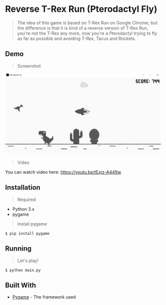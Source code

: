 # Reverse T-Rex Run (Pterodactyl Fly)

> The idea of this game is based on T-Rex Run on Google Chrome, but the difference is that it is kind of a reverse version of T-Rex Run, you're not the T-Rex any more, now you're a Pterodactyl trying to fly as far as possible and avoiding T-Rex, Tacus and Rockets. 

## Demo

>Screenshot

[![SCREENSHOT-DEMO](https://github.com/nhanluongoe/Reverse-T-Rex-Run-PYGAME/blob/master/images/demo.jpg?raw=true)]()

> Video

You can watch video here: https://youtu.be/tExjz-A449w

## Installation

> Required

* Python 3.x
* pygame

> Install pygame

```shell
$ pip install pygame
```

## Running

> Let's play!

```shell
$ python main.py
```

## Built With

* [Pygame](https://www.pygame.org/docs/) - The framework used